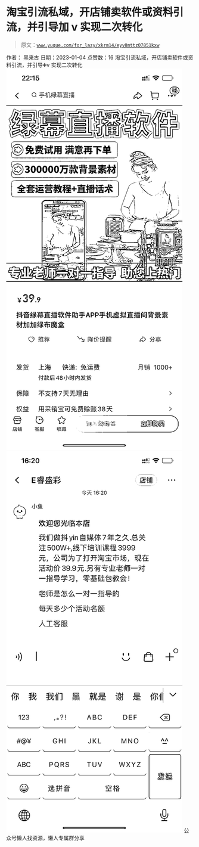 # 淘宝引流私域，开店铺卖软件或资料引流，并引导加 v 实现二次转化

> 原文：[`www.yuque.com/for_lazy/xkrm14/eyv8mttz07851kxw`](https://www.yuque.com/for_lazy/xkrm14/eyv8mttz07851kxw)

<ne-p id="u74ca70ea" data-lake-id="u74ca70ea"><ne-text id="uaa8375b3">作者： 黑来古</ne-text></ne-p> <ne-p id="ufd20d85d" data-lake-id="ufd20d85d"><ne-text id="u61f63152">日期：2023-01-04</ne-text></ne-p> <ne-p id="u80e28253" data-lake-id="u80e28253"><ne-text id="u58beb89b">点赞数：</ne-text><ne-text id="u87b79e3b" ne-bold="true">16</ne-text></ne-p> <ne-hole id="uefe65dee" data-lake-id="uefe65dee"><ne-card data-card-name="hr" data-card-type="block" id="T7R1F" data-event-boundary="card"><ne-p id="ua436f4a3" data-lake-id="ua436f4a3"><ne-text id="u3ed0ded4">淘宝引流私域，开店铺卖软件或资料引流，并引导➕v 实现二次转化</ne-text></ne-p> <ne-p id="ud557c0e9" data-lake-id="ud557c0e9"><ne-card data-card-name="image" data-card-type="inline" id="xGdAq" data-event-boundary="card">![](img/43f7f412260df883443168bee494df95.png)</ne-card></ne-p> <ne-p id="u5e64dbc5" data-lake-id="u5e64dbc5"><ne-card data-card-name="image" data-card-type="inline" id="B90KZ" data-event-boundary="card">![](img/f370aa8c0227a729a1350d7e9384d24f.png)</ne-card></ne-p> <ne-hole id="ub4400008" data-lake-id="ub4400008"><ne-card data-card-name="hr" data-card-type="block" id="vCPYg" data-event-boundary="card"><ne-p id="u6532f18a" data-lake-id="u6532f18a"><ne-text id="u3cc887f9">公众号懒人找资源，懒人专属群分享</ne-text></ne-p></ne-card></ne-hole></ne-card></ne-hole>